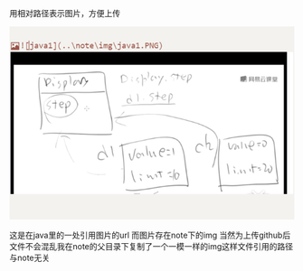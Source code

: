 用相对路径表示图片，方便上传

![](.\img\markdown1.PNG)

这是在java里的一处引用图片的url
而图片存在note下的img
当然为上传github后文件不会混乱我在note的父目录下复制了一个一模一样的img这样文件引用的路径与note无关